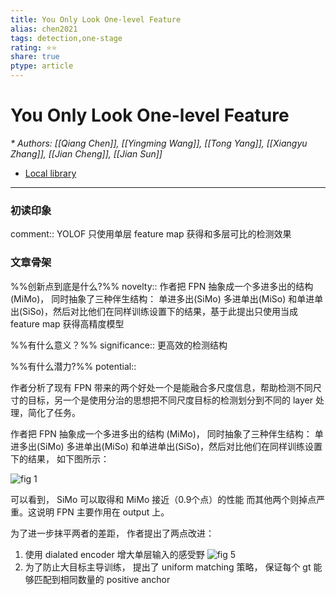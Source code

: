 ```yaml
---
title: You Only Look One-level Feature
alias: chen2021
tags: detection,one-stage
rating: ⭐⭐
share: true
ptype: article
---
```


# You Only Look One-level Feature
<cite>* Authors: [[Qiang Chen]], [[Yingming Wang]], [[Tong Yang]], [[Xiangyu Zhang]], [[Jian Cheng]], [[Jian Sun]]</cite>


* [Local library](zotero://select/items/1_2NV6TREM)

***

### 初读印象

comment:: YOLOF 只使用单层 feature map 获得和多层可比的检测效果

### 文章骨架
%%创新点到底是什么?%%
novelty:: 作者把 FPN 抽象成一个多进多出的结构 (MiMo)， 同时抽象了三种伴生结构： 单进多出(SiMo) 多进单出(MiSo) 和单进单出(SiSo)，然后对比他们在同样训练设置下的结果，基于此提出只使用当成 feature map 获得高精度模型

%%有什么意义？%%
significance:: 更高效的检测结构 

%%有什么潜力?%% 
potential:: 

作者分析了现有 FPN 带来的两个好处一个是能融合多尺度信息，帮助检测不同尺寸的目标，另一个是使用分治的思想把不同尺度目标的检测划分到不同的 layer 处理，简化了任务。

作者把 FPN 抽象成一个多进多出的结构 (MiMo)， 同时抽象了三种伴生结构： 单进多出(SiMo) 多进单出(MiSo) 和单进单出(SiSo)，然后对比他们在同样训练设置下的结果， 如下图所示：

![fig 1](https://markdown-imagebed.oss-cn-beijing.aliyuncs.com/imgs20210402205747.png)

可以看到， SiMo 可以取得和 MiMo 接近（0.9个点）的性能 而其他两个则掉点严重。这说明 FPN 主要作用在 output 上。

为了进一步抹平两者的差距， 作者提出了两点改进：
1. 使用 dialated encoder 增大单层输入的感受野
   ![fig 5](https://markdown-imagebed.oss-cn-beijing.aliyuncs.com/imgs20210402210609.png)
2. 为了防止大目标主导训练， 提出了 uniform matching 策略， 保证每个 gt 能够匹配到相同数量的 positive anchor
 